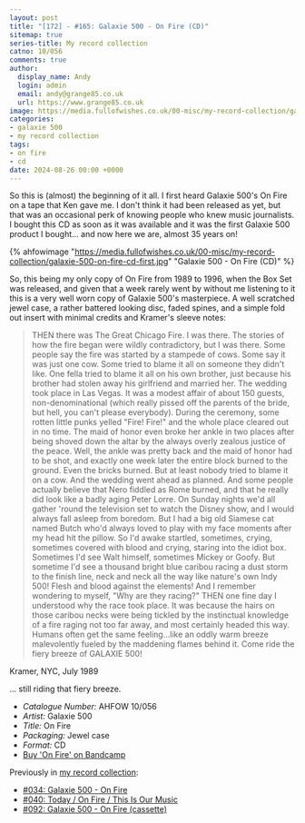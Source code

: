 ```yaml
---
layout: post
title: "[172] - #165: Galaxie 500 - On Fire (CD)"
sitemap: true
series-title: My record collection
catno: 10/056
comments: true
author:
  display_name: Andy
  login: admin
  email: andy@grange85.co.uk
  url: https://www.grange85.co.uk
image: https://media.fullofwishes.co.uk/00-misc/my-record-collection/galaxie-500-on-fire-cd-first.jpg
categories:
- galaxie 500
- my record collection
tags:
- on fire
- cd
date: 2024-08-26 00:00 +0000
---
```

So this is (almost) the beginning of it all. I first heard Galaxie 500's On Fire on a tape that Ken gave me. I don't think it had been released as yet, but that was an occasional perk of knowing people who knew music journalists. I bought this CD as soon as it was available and it was the first Galaxie 500 product I bought... and now here we are, almost 35 years on!

{% ahfowimage "https://media.fullofwishes.co.uk/00-misc/my-record-collection/galaxie-500-on-fire-cd-first.jpg" "Galaxie 500 - On Fire (CD)" %}

So, this being my only copy of On Fire from 1989 to 1996, when the Box Set was released, and given that a week rarely went by without me listening to it this is a very well worn copy of Galaxie 500's masterpiece. A well scratched jewel case, a rather battered looking disc, faded spines, and a simple fold out insert with minimal credits and Kramer's sleeve notes:

<blockquote>
        THEN there was The Great Chicago Fire. I was there. The stories of how the fire began were wildly contradictory, but I was there. Some people say the fire was started by a stampede of cows. Some say it was just one cow. Some tried to blame it all on someone they didn't like. One fella tried to blame it all on his own brother, just because his brother had stolen away his girlfriend and married her. The wedding took place in Las Vegas. It was a modest affair of about 150 guests, non-denominational (which really pissed off the parents of the bride, but hell, you can't please everybody). During the ceremony, some rotten little punks yelled "Fire! Fire!" and the whole place cleared out in no time. The maid of honor even broke her ankle in two places after being shoved down the altar by the always overly zealous justice of the peace. Well, the ankle was pretty back and the maid of honor had to be shot, and exactly one week later the entire block burned to the ground. Even the bricks burned. But at least nobody tried to blame it on a cow. And the wedding went ahead as planned. And some people actually believe that Nero fiddled as Rome burned, and that he really did look like a badly aging Peter Lorre. On Sunday nights we'd all gather 'round the television set to watch the Disney show, and I would always fall asleep from boredom. But I had a big old Siamese cat named Butch who'd always loved to play with my face moments after my head hit the pillow. So I'd awake startled, sometimes, crying, sometimes covered with blood and crying, staring into the idiot box. Sometimes I'd see Walt himself, sometimes Mickey or Goofy. But sometime I'd see a thousand bright blue caribou racing a dust storm to the finish line, neck and neck all the way like nature's own Indy 500! Flesh and blood against the elements! And I remember wondering to myself, "Why are they racing?" THEN one fine day I understood why the race took place. It was because the hairs on those caribou necks were being tickled by the instinctual knowledge of a fire raging not too far away, and most certainly headed this way. Humans often get the same feeling...like an oddly warm breeze malevolently fueled by the maddening flames behind it. Come ride the fiery breeze of GALAXIE 500!
    
</blockquote>
<p class="caption">Kramer, NYC, July 1989</p>

... still riding that fiery breeze.

 - *Catalogue Number:* AHFOW 10/056
 - *Artist:* Galaxie 500
 - *Title:* On Fire
 - *Packaging:* Jewel case
 - *Format:* CD
 - [Buy 'On Fire' on Bandcamp](https://galaxie500.bandcamp.com/album/on-fire)

Previously in [my record collection](/category/my-record-collection):
 - [#034: Galaxie 500 - On Fire](/2023/05/15/my-record-collection-034-galaxie-500-on-fire/)
 - [#040: Today / On Fire / This Is Our Music](/2023/06/05/my-record-collection-040-today-on-fire-this-is-our-music/)
 - [#092: Galaxie 500 - On Fire (cassette)](/2023/12/04/my-record-collection-092-galaxie-500-on-fire-cassette/)
